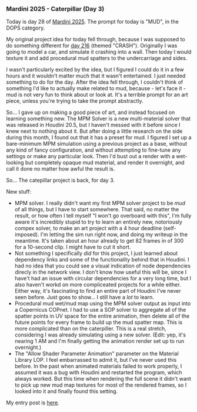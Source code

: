 ### Mardini 2025 - Caterpillar (Day 3)

Today is day 28 of [Mardini 2025][mardini-2025]. The prompt for today is "MUD",
in the DOPS category.

My original project idea for today fell through, because I was supposed to do something
different for [day 216][day-216] (themed "CRASH"). Originally I was going to model a car,
and simulate it crashing into a wall. Then today I would texture it and add procedural
mud spatters to the undercarriage and sides.

I wasn't particularly excited by the idea, but I figured I could do it in a few hours and
it wouldn't matter much that it wasn't entertained. I just needed something to do for the
day. After the idea fell through, I couldn't think of something I'd like to actually make
related to mud, because - let's face it - mud is not very fun to think about or look at.
It's a terrible prompt for an art piece, unless you're trying to take the prompt abstractly.

So... I gave up on making a good piece of art, and instead focused on learning something
new. The MPM Solver is a new multi-material solver that was released in Houdini 20.5, but
I haven't messed with it before since I knew next to nothing about it. But after doing a
little research on the side during this month, I found out that it has a preset for mud.
I figured I set up a bare-minimum MPM simulation using a previous project as a base,
without any kind of fancy configuration, and without attempting to fine-tune any settings
or make any particular look. Then I'd bust out a render with a wet-looking but completely
opaque mud material, and render it overnight, and call it done no matter how awful the
result is.

So... The catepillar project is back, for day 3.

New stuff:

  - MPM solver. I really didn't want my first MPM solver project to be _mud_ of all things,
    but I have to start somewhere. That said, no matter the result, or how often I
    tell myself "I won't go overboard with this", I'm fully aware it's incredibly stupid
    to try to learn an entirely new, notoriously compex solver, to make an art project
    with a 4 hour deadline (self-imposed). I'm letting the sim run right now, and doing
    my writeup in the meantime. It's taken about an hour already to get 82 frames in of
    300 for a 10-second clip. I might have to cut it short.
  - Not something I specifically _did_ for this project, I just learned about dependency
    links and some of the functionality behind that in Houdini. I had no idea that you
    could see a visual indication of node dependencies direcly in the network view. I
    don't know how useful this will be, since I have't had an issue with circular
    dependencies for a very long time, but I also haven't workd on more compliceated
    projects for a while either. Either way, it's fascinating to find an entire part
    of Houdini I've never seen before. Just goes to show... I still have a _lot_ to
    learn.
  - Procedural mud wet/mud map using the MPM solver output as input into a Copernicus
    COPnet. I had to use a SOP solver to aggregate all of the spatter points in UV space
    for the entire animation, then delete all of the future points for every frame to
    build up the mud spatter map. This is more complicated than
    on the caterpiller. This is a real stretch, considering I was already simulating
    using a new solver. (Edit: yep, it's nearing 1 AM and I'm finally getting the
    animation render set up to run overnight.)
  - The "Allow Shader Parameter Animation" parameter on the Material Library LOP. I feel
    embarrassed to admit it, but I've never used this before. In the past when animated
    materials failed to work properly, I assumed it was a bug with Houdini and restarted
    the program, which always worked. But this time when rendering the full scene it
    didn't want to pick up new mud map textures for most of the rendered frames, so I
    looked into it and finally found this setting.

My entry post is [here][entry-post].

[mardini-2025]: https://www.sidefx.com/community-main-menu/contests-jams/mardini-2025/
[day-216]: https://brandonslade.me/houdini-practice/216
[entry-post]: https://www.sidefx.com/forum/topic/100324/?page=1#post-441984
